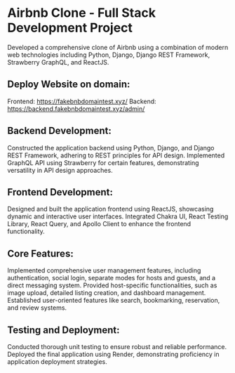 # Airbnb Clone - Full Stack Development Project
Developed a comprehensive clone of Airbnb using a combination of modern web technologies including Python, Django, Django REST Framework, Strawberry GraphQL, and ReactJS.
## Deploy Website on domain:
Frontend: https://fakebnbdomaintest.xyz/
Backend: https://backend.fakebnbdomaintest.xyz/admin/
## Backend Development:
Constructed the application backend using Python, Django, and Django REST Framework, adhering to REST principles for API design.
Implemented GraphQL API using Strawberry for certain features, demonstrating versatility in API design approaches.
## Frontend Development:
Designed and built the application frontend using ReactJS, showcasing dynamic and interactive user interfaces.
Integrated Chakra UI, React Testing Library, React Query, and Apollo Client to enhance the frontend functionality.
## Core Features:
Implemented comprehensive user management features, including authentication, social login, separate modes for hosts and guests, and a direct messaging system.
Provided host-specific functionalities, such as image upload, detailed listing creation, and dashboard management.
Established user-oriented features like search, bookmarking, reservation, and review systems.
## Testing and Deployment:
Conducted thorough unit testing to ensure robust and reliable performance.
Deployed the final application using Render, demonstrating proficiency in application deployment strategies.
